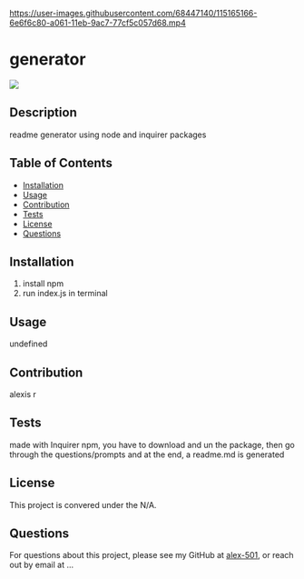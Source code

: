 
https://user-images.githubusercontent.com/68447140/115165166-6e6f6c80-a061-11eb-9ac7-77cf5c057d68.mp4

# generator
![](https://img.shields.io/badge/license-N/A-blue?style=flat-square)
## Description
readme generator using node and inquirer packages
## Table of Contents
* [Installation](#installation)
* [Usage](#usage)
* [Contribution](#contribution)
* [Tests](#tests)
* [License](#license)
* [Questions](#questions)

## Installation
1. install npm
2. run index.js in terminal

## Usage
undefined

## Contribution
alexis r

## Tests
made with Inquirer npm, you have to download and un the package, then go through the questions/prompts and at the end, a readme.md is generated

## License
This project is convered under the N/A.

## Questions
For questions about this project, please see my GitHub at [alex-501](https://github.com/alex-501), or reach out by email at ...
